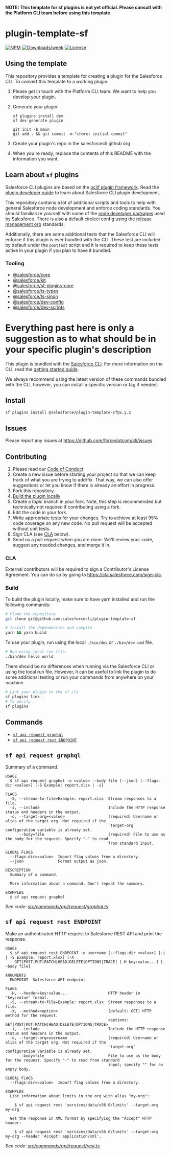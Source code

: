 **NOTE: This template for sf plugins is not yet official. Please consult with the Platform CLI team before using this template.**

# plugin-template-sf

[![NPM](https://img.shields.io/npm/v/@salesforce/plugin-template-sf.svg?label=@salesforce/plugin-template-sf)](https://www.npmjs.com/package/@salesforce/plugin-template-sf) [![Downloads/week](https://img.shields.io/npm/dw/@salesforce/plugin-template-sf.svg)](https://npmjs.org/package/@salesforce/plugin-template-sf) [![License](https://img.shields.io/badge/License-BSD%203--Clause-brightgreen.svg)](https://raw.githubusercontent.com/salesforcecli/plugin-template-sf/main/LICENSE.txt)

## Using the template

This repository provides a template for creating a plugin for the Salesforce CLI. To convert this template to a working plugin:

1. Please get in touch with the Platform CLI team. We want to help you develop your plugin.
2. Generate your plugin:

   ```
   sf plugins install dev
   sf dev generate plugin

   git init -b main
   git add . && git commit -m "chore: initial commit"
   ```

3. Create your plugin's repo in the salesforcecli github org
4. When you're ready, replace the contents of this README with the information you want.

## Learn about `sf` plugins

Salesforce CLI plugins are based on the [oclif plugin framework](https://oclif.io/docs/introduction). Read the [plugin developer guide](https://developer.salesforce.com/docs/atlas.en-us.sfdx_cli_plugins.meta/sfdx_cli_plugins/cli_plugins_architecture_sf_cli.htm) to learn about Salesforce CLI plugin development.

This repository contains a lot of additional scripts and tools to help with general Salesforce node development and enforce coding standards. You should familiarize yourself with some of the [node developer packages](#tooling) used by Salesforce. There is also a default circleci config using the [release management orb](https://github.com/forcedotcom/npm-release-management-orb) standards.

Additionally, there are some additional tests that the Salesforce CLI will enforce if this plugin is ever bundled with the CLI. These test are included by default under the `posttest` script and it is required to keep these tests active in your plugin if you plan to have it bundled.

### Tooling

- [@salesforce/core](https://github.com/forcedotcom/sfdx-core)
- [@salesforce/kit](https://github.com/forcedotcom/kit)
- [@salesforce/sf-plugins-core](https://github.com/salesforcecli/sf-plugins-core)
- [@salesforce/ts-types](https://github.com/forcedotcom/ts-types)
- [@salesforce/ts-sinon](https://github.com/forcedotcom/ts-sinon)
- [@salesforce/dev-config](https://github.com/forcedotcom/dev-config)
- [@salesforce/dev-scripts](https://github.com/forcedotcom/dev-scripts)

# Everything past here is only a suggestion as to what should be in your specific plugin's description

This plugin is bundled with the [Salesforce CLI](https://developer.salesforce.com/tools/sfdxcli). For more information on the CLI, read the [getting started guide](https://developer.salesforce.com/docs/atlas.en-us.sfdx_setup.meta/sfdx_setup/sfdx_setup_intro.htm).

We always recommend using the latest version of these commands bundled with the CLI, however, you can install a specific version or tag if needed.

## Install

```bash
sf plugins install @salesforce/plugin-template-sf@x.y.z
```

## Issues

Please report any issues at https://github.com/forcedotcom/cli/issues

## Contributing

1. Please read our [Code of Conduct](CODE_OF_CONDUCT.md)
2. Create a new issue before starting your project so that we can keep track of
   what you are trying to add/fix. That way, we can also offer suggestions or
   let you know if there is already an effort in progress.
3. Fork this repository.
4. [Build the plugin locally](#build)
5. Create a _topic_ branch in your fork. Note, this step is recommended but technically not required if contributing using a fork.
6. Edit the code in your fork.
7. Write appropriate tests for your changes. Try to achieve at least 95% code coverage on any new code. No pull request will be accepted without unit tests.
8. Sign CLA (see [CLA](#cla) below).
9. Send us a pull request when you are done. We'll review your code, suggest any needed changes, and merge it in.

### CLA

External contributors will be required to sign a Contributor's License
Agreement. You can do so by going to https://cla.salesforce.com/sign-cla.

### Build

To build the plugin locally, make sure to have yarn installed and run the following commands:

```bash
# Clone the repository
git clone git@github.com:salesforcecli/plugin-template-sf

# Install the dependencies and compile
yarn && yarn build
```

To use your plugin, run using the local `./bin/dev` or `./bin/dev.cmd` file.

```bash
# Run using local run file.
./bin/dev hello world
```

There should be no differences when running via the Salesforce CLI or using the local run file. However, it can be useful to link the plugin to do some additional testing or run your commands from anywhere on your machine.

```bash
# Link your plugin to the sf cli
sf plugins link .
# To verify
sf plugins
```

## Commands

<!-- commands -->

- [`sf api request graphql`](#sf-api-request-graphql)
- [`sf api request rest ENDPOINT`](#sf-api-request-rest-endpoint)

## `sf api request graphql`

Summary of a command.

```
USAGE
  $ sf api request graphql -o <value> --body file [--json] [--flags-dir <value>] [-S Example: report.xlsx | -i]

FLAGS
  -S, --stream-to-file=Example: report.xlsx  Stream responses to a file.
  -i, --include                              Include the HTTP response status and headers in the output.
  -o, --target-org=<value>                   (required) Username or alias of the target org. Not required if the
                                             `target-org` configuration variable is already set.
      --body=file                            (required) File to use as the body for the request. Specify "-" to read
                                             from standard input.

GLOBAL FLAGS
  --flags-dir=<value>  Import flag values from a directory.
  --json               Format output as json.

DESCRIPTION
  Summary of a command.

  More information about a command. Don't repeat the summary.

EXAMPLES
  $ sf api request graphql
```

_See code: [src/commands/api/request/graphql.ts](https://github.com/salesforcecli/plugin-api/blob/v1.0.0/src/commands/api/request/graphql.ts)_

## `sf api request rest ENDPOINT`

Make an authenticated HTTP request to Salesforce REST API and print the response.

```
USAGE
  $ sf api request rest ENDPOINT -o username [--flags-dir <value>] [-i | -S Example: report.xlsx] [-X
    GET|POST|PUT|PATCH|HEAD|DELETE|OPTIONS|TRACE] [-H key:value...] [--body file]

ARGUMENTS
  ENDPOINT  Salesforce API endpoint

FLAGS
  -H, --header=key:value...                  HTTP header in "key:value" format.
  -S, --stream-to-file=Example: report.xlsx  Stream responses to a file.
  -X, --method=<option>                      [default: GET] HTTP method for the request.
                                             <options: GET|POST|PUT|PATCH|HEAD|DELETE|OPTIONS|TRACE>
  -i, --include                              Include the HTTP response status and headers in the output.
  -o, --target-org=username                  (required) Username or alias of the target org. Not required if the
                                             `target-org` configuration variable is already set.
      --body=file                            File to use as the body for the request. Specify "-" to read from standard
                                             input; specify "" for an empty body.

GLOBAL FLAGS
  --flags-dir=<value>  Import flag values from a directory.

EXAMPLES
  List information about limits in the org with alias "my-org":

    $ sf api request rest 'services/data/v56.0/limits' --target-org my-org

  Get the response in XML format by specifying the "Accept" HTTP header:

    $ sf api request rest 'services/data/v56.0/limits' --target-org my-org --header 'Accept: application/xml',
```

_See code: [src/commands/api/request/rest.ts](https://github.com/salesforcecli/plugin-api/blob/v1.0.0/src/commands/api/request/rest.ts)_

<!-- commandsstop -->
